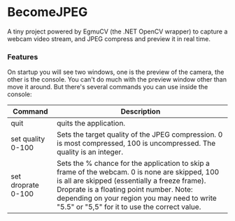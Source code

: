# BecomeJPEG
A tiny project powered by EgmuCV (the .NET OpenCV wrapper) to capture a webcam video stream, and JPEG compress and preview it in real time.

### Features
On startup you will see two windows, one is the preview of the camera, the other is the console.
You can't do much with the preview window other than move it around.
But there's several commands you can use inside the console:

| Command | Description |
| --- | --- |
| quit | quits the application. |
| set quality 0-100 | Sets the target quality of the JPEG compression. 0 is most compressed, 100 is uncompressed. The quality is an integer. |
| set droprate 0-100 | Sets the % chance for the application to skip a frame of the webcam. 0 is none are skipped, 100 is all are skipped (essentially a freeze frame). Droprate is a floating point number. Note: depending on your region you may need to write "5.5" or "5,5" for it to use the correct value. | 
